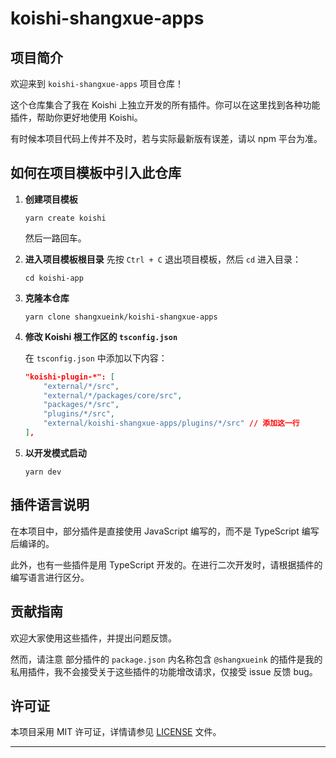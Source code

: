 # koishi-shangxue-apps

## 项目简介

欢迎来到 `koishi-shangxue-apps` 项目仓库！

这个仓库集合了我在 Koishi 上独立开发的所有插件。你可以在这里找到各种功能插件，帮助你更好地使用 Koishi。

有时候本项目代码上传并不及时，若与实际最新版有误差，请以 npm 平台为准。


## 如何在项目模板中引入此仓库

1. **创建项目模板**
   ```shell
   yarn create koishi
   ```
   然后一路回车。

2. **进入项目模板根目录**
   先按 `Ctrl + C` 退出项目模板，然后 `cd` 进入目录：
   ```shell
   cd koishi-app
   ```

3. **克隆本仓库**
   ```shell
   yarn clone shangxueink/koishi-shangxue-apps
   ```

4. **修改 Koishi 根工作区的 `tsconfig.json`**

   在 `tsconfig.json` 中添加以下内容：
   ```json
   "koishi-plugin-*": [
       "external/*/src",
       "external/*/packages/core/src",
       "packages/*/src",
       "plugins/*/src",
       "external/koishi-shangxue-apps/plugins/*/src" // 添加这一行
   ],
   ```

6. **以开发模式启动**
   ```shell
   yarn dev
   ```

## 插件语言说明

在本项目中，部分插件是直接使用 JavaScript 编写的，而不是 TypeScript 编写后编译的。

此外，也有一些插件是用 TypeScript 开发的。在进行二次开发时，请根据插件的编写语言进行区分。


## 贡献指南

欢迎大家使用这些插件，并提出问题反馈。

然而，请注意 部分插件的 `package.json` 内名称包含 `@shangxueink` 的插件是我的私用插件，我不会接受关于这些插件的功能增改请求，仅接受 issue 反馈 bug。


## 许可证

本项目采用 MIT 许可证，详情请参见 [LICENSE](./LICENSE) 文件。

---
